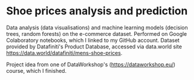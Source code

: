 # Shoe prices analysis and prediction

Data analysis (data visualisations) and machine learning models (decision trees, random forests) on the e-commerce dataset.
Performed on Google Colaboratory notebooks, which I linked to my GitHub account.
Dataset provided by Datafiniti's Product Database, accessed via data.world site https://data.world/datafiniti/mens-shoe-prices.



Project idea from one of DataWorkshop's (https://dataworkshop.eu/) course, which I finished.
